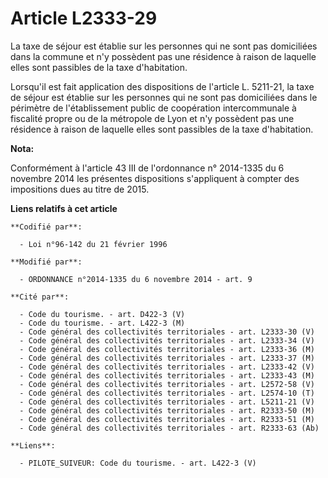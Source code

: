 # Article L2333-29

La taxe de séjour est établie sur les personnes qui ne sont pas domiciliées dans la commune et n'y possèdent pas une
résidence à raison de laquelle elles sont passibles de la taxe d'habitation. 

Lorsqu'il est fait application des dispositions de l'article L. 5211-21, la taxe de séjour est établie sur les personnes qui
ne sont pas domiciliées dans le périmètre de l'établissement public de coopération intercommunale à fiscalité propre ou de la
métropole de Lyon et n'y possèdent pas une résidence à raison de laquelle elles sont passibles de la taxe d'habitation.

**Nota:**

Conformément à l'article 43 III de l'ordonnance n° 2014-1335 du 6 novembre 2014 les présentes dispositions s'appliquent à
compter des impositions dues au titre de 2015.

**Liens relatifs à cet article**

	**Codifié par**:

	  - Loi n°96-142 du 21 février 1996

	**Modifié par**:

	  - ORDONNANCE n°2014-1335 du 6 novembre 2014 - art. 9

	**Cité par**:

	  - Code du tourisme. - art. D422-3 (V)
	  - Code du tourisme. - art. L422-3 (M)
	  - Code général des collectivités territoriales - art. L2333-30 (V)
	  - Code général des collectivités territoriales - art. L2333-34 (V)
	  - Code général des collectivités territoriales - art. L2333-36 (M)
	  - Code général des collectivités territoriales - art. L2333-37 (M)
	  - Code général des collectivités territoriales - art. L2333-42 (V)
	  - Code général des collectivités territoriales - art. L2333-43 (M)
	  - Code général des collectivités territoriales - art. L2572-58 (V)
	  - Code général des collectivités territoriales - art. L2574-10 (T)
	  - Code général des collectivités territoriales - art. L5211-21 (V)
	  - Code général des collectivités territoriales - art. R2333-50 (M)
	  - Code général des collectivités territoriales - art. R2333-51 (M)
	  - Code général des collectivités territoriales - art. R2333-63 (Ab)

	**Liens**:

	  - PILOTE_SUIVEUR: Code du tourisme. - art. L422-3 (V)
